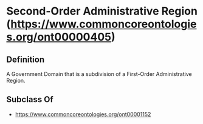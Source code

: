 # Second-Order Administrative Region (https://www.commoncoreontologies.org/ont00000405)

## Definition
A Government Domain that is a subdivision of a First-Order Administrative Region.

## Subclass Of
- https://www.commoncoreontologies.org/ont00001152

